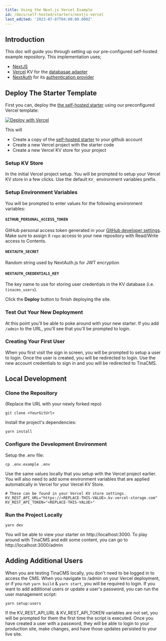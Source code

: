 ```yaml
---
title: Using the Next.js Vercel Example
id: /docs/self-hosted/starters/nextjs-vercel
last_edited: '2023-07-07T04:00:00.000Z'
---
```


## Introduction

This doc will guide you through setting up our pre-configured self-hosted example repository. This implementation uses;

- [NextJS](https://nextjs.org/)
- [Vercel](/docs/self-hosted/database-adapters/vercel-kv) KV for the [databasae adapter](/docs/self-hosted/database-adapters/overview)
- [NextAuth](/docs/self-hosted/authentication-provider/next-auth) for its [authentication provider](/docs/self-hosted/authentication-providers/overview)


## Deploy The Starter Template


First you can, deploy the [the self-hosted starter](https://github.com/tinacms/tina-self-hosted-demo) using our preconfigured Vercel template:

[![Deploy with Vercel](https://vercel.com/button)](https://vercel.com/new/clone?repository-url=https%3A%2F%2Fgithub.com%2Ftinacms%2Ftina-self-hosted-demo\&env=GITHUB_PERSONAL_ACCESS_TOKEN,GITHUB_BRANCH,NEXTAUTH_SECRET,KV_REST_API_JAMES_REST_API_URL,KV_REST_API_JAMES_REST_API_TOKEN,NEXTAUTH_CREDENTIALS_KEY\&envDescription=See%20the%20self-hosted%20demo%20README%20for%20more%20information\&envLink=https%3A%2F%2Fgithub.com%2Ftinacms%2Ftina-self-hosted-demo%2Fblob%2Fmain%2FREADME.md\&project-name=tina-self-hosted-demo\&repository-name=tina-self-hosted-demo\&stores=%5B%7B%22type%22%3A%22kv%22%7D%5D&)

This will
- Create a copy of the [self-hosted starter](https://github.com/tinacms/tina-self-hosted-demo) to your github account
- Create a new Vercel project with the starter code
- Create a new Vercel KV store for your project

### Setup KV Store

In the initial Vercel project setup. You will be prompted to setup your Vercel KV store in a few clicks. Use the default `KV_` environment variables prefix.

### Setup Environment Variables

You will be prompted to enter values for the following environment variables:

#### `GITHUB_PERSONAL_ACCESS_TOKEN`

GitHub personal access token generated in your [GitHub developer settings](https://github.com/settings/personal-access-tokens/new). Make sure to assign it `repo` access to your new repository with Read/Write access to Contents.


#### `NEXTAUTH_SECRET`

Random string used by NextAuth.js for JWT encryption

#### `NEXTAUTH_CREDENTIALS_KEY`

The key name to use for storing user credentials in the KV database (i.e. `tinacms_users`).

Click the **Deploy** button to finish deploying the site.

### Test Out Your New Deployment

At this point you'll be able to poke around with your new starter. If you add `/admin` to the URL, you'll see that you'll be prompted to login.

### Creating Your First User

When you first visit the sign in screen, you will be prompted to setup a user to login. Once the user is created, you will be redirected to login. Use the new account credentials to sign in and you will be redirected to TinaCMS.

## Local Development

### Clone the Repository

(Replace the URL with your newly forked repo)

```shell
git clone <YourGitUrl>
```

Install the project's dependencies:

```shell
yarn install
```

### Configure the Development Environment

Setup the .env file:

```shell
cp .env.example .env
```

Use the same values locally that you setup with the Vercel project earlier.
You will also need to add some environment variables that are applied automatically in Vercel for your Vercel KV Store.

```env
# These can be found in your Vercel KV store settings.
KV_REST_API_URL="https://<REPLACE-THIS-VALUE>.kv.vercel-storage.com"
KV_REST_API_TOKEN="<REPLACE-THIS-VALUE>"

```

### Run the Project Locally

```shell
yarn dev
```

You will be able to view your starter on http://localhost:3000. To play around with TinaCMS and edit some content, you can go to http://localhost:3000/admin

## Adding Additional Users

When you are testing TinaCMS locally, you don't need to be logged in to access the CMS.
When you navigate to /admin on your Vercel deployment, or if you run `yarn build` & `yarn start`, you will be required to login. If you want to add additional users or update a user's password, you can run the user management script:

```shell
yarn setup:users
```

If the KV\_REST\_API\_URL & KV\_REST\_API\_TOKEN variables are not set, you will be prompted for them the first time the script is executed. Once you have created a user with a password, they will be able to login to your production site, make changes, and have those updates persisted to your live site.
